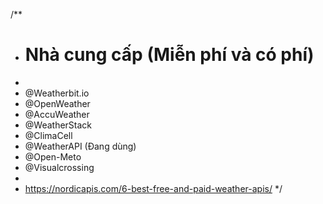 /**
* # Nhà cung cấp (Miễn phí và có phí)
*
* @Weatherbit.io
* @OpenWeather
* @AccuWeather
* @WeatherStack
* @ClimaCell
* @WeatherAPI (Đang dùng)
* @Open-Meto
* @Visualcrossing
*
* https://nordicapis.com/6-best-free-and-paid-weather-apis/
*/
